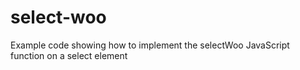 # select-woo
Example code showing how to implement the selectWoo JavaScript function on a select element
